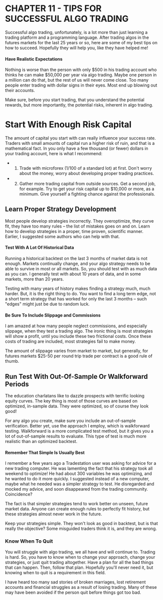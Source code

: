# CHAPTER 11 - TIPS FOR SUCCESSFUL ALGO TRADING

Successful algo trading, unfortunately, is a lot more than just learning a trading platform and a programming language. After trading algos in the futures markets for the last 25 years or so, here are some of my best tips on how to succeed. Hopefully they will help you, like they have helped me!

#### Have Realistic Expectations

Nothing is worse than the person with only \$500 in his trading account who thinks he can make \$50,000 per year via algo trading. Maybe one person in a million can do that, but the rest of us will never come close. Too many people enter trading with dollar signs in their eyes. Most end up blowing out their accounts.

Make sure, before you start trading, that you understand the potential rewards, but more importantly, the potential risks, inherent in algo trading.

# Start With Enough Risk Capital

The amount of capital you start with can really influence your success rate. Traders with small amounts of capital run a higher risk of ruin, and that is a mathematical fact. In you only have a few thousand (or fewer) dollars in your trading account, here is what I recommend:

- 1. Trade with microforex (1/100 of a standard lot) at first. Don't worry about the money, worry about developing proper trading practices.
- 2. Gather more trading capital from outside sources. Get a second job, for example. Try to get your risk capital up to \$10,000 or more, as a minimum. Give yourself a fighting chance against the professionals.

## Learn Proper Strategy Development

Most people develop strategies incorrectly. They overoptimize, they curve fit, they have too many rules – the list of mistakes goes on and on. Learn how to develop strategies in a proper, time proven, scientific manner. Earlier, I suggested some authors who can help with that.

#### Test With A Lot Of Historical Data

Running a historical backtest on the last 3 months of market data is not enough. Markets continually change, and your algo strategy needs to be able to survive in most or all markets. So, you should test with as much data as you can. I generally test with about 10 years of data, and in some markets, more than 20 years.

Testing with many years of history makes finding a strategy much, much harder. But, it is the right thing to do. You want to find a long term edge, not a short term strategy that has worked for only the last 3 months – such "edges" might just be due to random luck.

#### Be Sure To Include Slippage and Commissions

I am amazed at how many people neglect commissions, and especially slippage, when they test a trading algo. The ironic thing is most strategies will show a profit, until you include these two frictional costs. Once these costs of trading are included, most strategies fail to make money.

The amount of slippage varies from market to market, but generally, for futures markets \$25-50 per round trip trade per contract is a good rule of thumb.

## Run Test With Out-Of-Sample Or Walkforward Periods

The education charlatans like to dazzle prospects with terrific looking equity curves. The key thing is most of those curves are based on optimized, in-sample data. They were optimized, so of course they look good!

For any algo you create, make sure you include an out-of-sample verification. Better yet, use the approach I employ, which is walkforward testing. Walkforward is a more complicated test method, but it gives you a lot of out-of-sample results to evaluate. This type of test is much more realistic than an optimized backtest.

#### Remember That Simple Is Usually Best

I remember a few years ago a Tradestation user was asking for advice for a new trading computer. He was lamenting the fact that his strategy took all weekend to optimize! He had about 300 variables he was optimizing, and he wanted to do it more quickly. I suggested instead of a new computer, maybe what he needed was a simpler strategy to test. He disregarded and mocked my advice, and soon disappeared from the trading community. Coincidence?

The fact is that simpler strategies tend to work better on unseen, future market data. Anyone can create enough rules to perfectly fit history, but these strategies almost never work in the future.

Keep your strategies simple. They won't look as good in backtest, but is that really the objective? Some misguided traders think it is, and they are wrong.

### Know When To Quit

You will struggle with algo trading, we all have and will continue to. Trading is hard. So, you have to know when to change your approach, change your strategies, or just quit trading altogether. Have a plan for all the bad things that can happen. Then, follow that plan. Hopefully you'll never need it, but knowing when to quit is a requirement in this field.

I have heard too many sad stories of broken marriages, lost retirement accounts and financial struggles as a result of losing trading. Many of these may have been avoided if the person quit before things got too bad.
